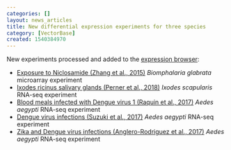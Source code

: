 ```yaml
---
categories: []
layout: news_articles
title: New differential expression experiments for three species
category: [VectorBase]
created: 1540384970
---
```

<p>
  New experiments processed and added to the <a href="/expression-browser">expression browser</a>: <br>

<ul>
<li>
<a href="/expression-browser/experiment/GSE71223">Exposure to Niclosamide (Zhang et al., 2015)</a> <i>Biomphalaria glabrata</i> microarray experiment</li>
<li>
<a href="/expression-browser/experiment/SRP071001">Ixodes ricinus salivary glands (Perner et al., 2018)</a> <i>Ixodes scapularis</i> RNA-seq experiment</li>
<li>
<a href="/expression-browser/experiment/SRP134172">Blood meals infected with Dengue virus 1 (Raquin et al., 2017)</a> <i>Aedes aegypti</i> RNA-seq experiment</li>
<li>
<a href="/expression-browser/experiment/SRP134111">Dengue virus infections (Suzuki et al., 2017)</a> <i>Aedes aegypti</i> RNA-seq experiment</li>
<li>
<a href="/expression-browser/experiment/SRP101877">Zika and Dengue virus infections (Anglero-Rodriguez et al., 2017)</a> <i>Aedes aegypti</i> RNA-seq experiment</li>
</ul>
</p>
